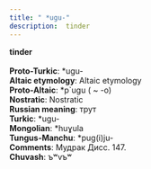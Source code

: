 ```yaml
---
title: " *ugu-"
description:  tinder
---
```

<p data-pagefind-weight="0.5">
<strong> tinder</strong><br><br>
<strong>Proto-Turkic</strong>:  *ugu-<br>
<strong>Altaic etymology</strong>:  Altaic etymology<br>
<strong> Proto-Altaic</strong>:  *p`ugu ( ~ -o)<br>
<strong>Nostratic</strong>:  Nostratic<br>
<strong>Russian meaning</strong>:  трут<br>
<strong>Turkic</strong>:  *ugu-<br>
<strong>Mongolian</strong>:  *huɣula<br>
<strong>Tungus-Manchu</strong>:  *pug(i)ju-<br>
<strong>Comments</strong>:  Мудрак Дисс. 147.<br>
<strong>Chuvash</strong>:  ъʷvъʷ<br>

</p>
